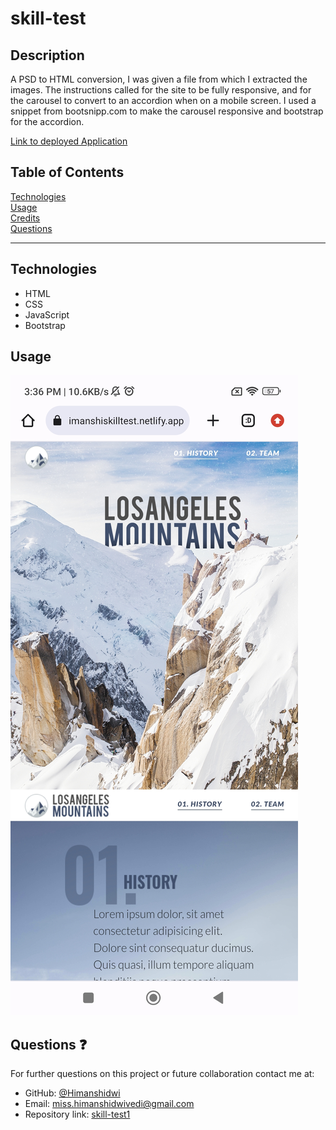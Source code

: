 # skill-test

## Description

A PSD to HTML conversion, I was given a file from which I extracted the images. The instructions called for the site to be fully responsive, and for the carousel to convert to an accordion when on a mobile screen. I used a snippet from bootsnipp.com to make the carousel responsive and bootstrap for the accordion.

[Link to deployed Application](https://himanshiskilltest.netlify.app/)

## Table of Contents

[Technologies](#technologies)<br>
[Usage](Screenshot_2024-03-11-15-36-02-176_com.android.chrome.jpg)<br>
[Credits](#credits)<br>
[Questions](#questions)<br>

---

## Technologies

- HTML
- CSS
- JavaScript
- Bootstrap

## Usage

![](images/Screenshot_2024-03-11-15-36-02-176_com.android.chrome.jpg)


## Questions :question:

For further questions on this project or future collaboration contact me at:<br>

- GitHub: [@Himanshidwi](https://github.com/Himanshdwi)
- Email: miss.himanshidwivedi@gmail.com
- Repository link: [skill-test1](https://github.com/Himanshdwi/test-me)

